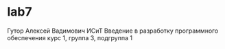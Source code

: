 # lab7

Гутор Алексей Вадимович
ИСиТ
Введение в разработку программного обеспечения
курс 1, группа 3, подгруппа 1
